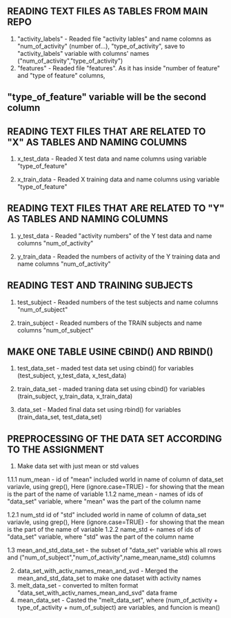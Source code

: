 
## READING TEXT FILES AS TABLES FROM MAIN REPO

  1. "activity_labels" - Readed file "activity lables" and name colomns as "num_of_activity" (number of...),                        "type_of_activity", save to "activity_labels" variable with columns' names ("num_of_activity","type_of_activity")
  2. "features" - Readed file "features". As it has inside "number of feature" and "type of feature" columns,
  ## "type_of_feature" variable will be the second column

## READING TEXT FILES THAT ARE RELATED TO "X" AS TABLES AND NAMING COLUMNS
  
1. x_test_data - Readed X test data and name columns using variable "type_of_feature"

2. x_train_data - Readed X training data and name columns using variable "type_of_feature"

## READING TEXT FILES THAT ARE RELATED TO "Y" AS TABLES AND NAMING COLUMNS
  
1. y_test_data - Readed "activity numbers" of the Y test data and name columns "num_of_activity"

2. y_train_data - Readed the numbers of activity of the Y training data and name columns "num_of_activity"

##  READING TEST AND TRAINING SUBJECTS
  
1. test_subject - Readed numbers of the test subjects and name columns "num_of_subject"

2. train_subject - Readed numbers of the TRAIN subjects and name columns "num_of_subject"
  
## MAKE ONE TABLE USINE CBIND() AND RBIND()
 1. test_data_set - maded test data set using cbind() for variables  (test_subject, y_test_data, x_test_data)
  
 2. train_data_set - maded traning data set using cbind() for variables (train_subject, y_train_data, x_train_data)
  
 3. data_set - Maded final data set using rbind() for variables (train_data_set, test_data_set)

##  PREPROCESSING OF THE DATA SET ACCORDING TO THE ASSIGNMENT 
1. Make data set with just mean or std values
 
 1.1.1  num_mean - id of "mean" included world in name of column of data_set variavle, using  grep(),
 Here (ignore.case=TRUE) - for showing that the mean is the part of the name of variable
 1.1.2 name_mean -  names of ids of "data_set" variable,  where "mean" was the part of the column name 

 1.2.1 num_std id of "std" included world in name of column of data_set variavle, using  grep(),
 Here (ignore.case=TRUE) - for showing that the mean is the part of the name of variable
 1.2.2 name_std <-  names of ids of "data_set" variable,  where "std" was the part of the column name 

 1.3   mean_and_std_data_set - the subset of "data_set" variable whis all rows and ("num_of_subject","num_of_activity",name_mean,name_std) columns
 
2. data_set_with_activ_names_mean_and_svd - Merged the mean_and_std_data_set to make one dataset with activity names
3. melt_data_set - converted to milten format "data_set_with_activ_names_mean_and_svd" data frame
4. mean_data_set - Casted the "melt_data_set", where (num_of_activity + type_of_activity + num_of_subject) are variables, and funcion is mean()
